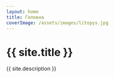 ```yaml
---
layout: home
title: Головна
coverImage: /assets/images/litopys.jpg
---
```


# {{ site.title }}

{{ site.description }}